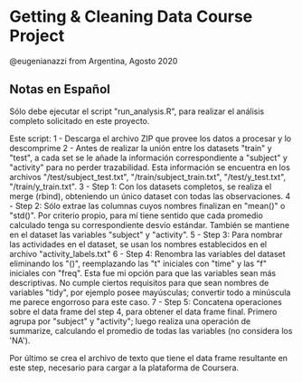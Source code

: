 # Getting & Cleaning Data Course Project
@eugenianazzi from Argentina, Agosto 2020

## Notas en Español
Sólo debe ejecutar el script "run_analysis.R", para realizar el análisis completo solicitado en este proyecto.

Este script:
1 - Descarga el archivo ZIP que provee los datos a procesar y lo descomprime
2 - Antes de realizar la unión entre los datasets "train" y "test", a cada set se le añade la información correspondiente a "subject" y "activity" para no perder trazabilidad. Esta información se encuentra en los archivos "/test/subject_test.txt", "/train/subject_train.txt", "/test/y_test.txt", "/train/y_train.txt".
3 - Step 1: Con los datasets completos, se realiza el merge (rbind), obteniendo un único dataset con todas las observaciones.
4 - Step 2: Sólo extrae las columnas cuyos nombres finalizan en "mean()" o "std()". Por criterio propio, para mí tiene sentido que cada promedio calculado tenga su correspondiente desvío estándar. También se mantiene en el dataset las variables "subject" y "activity".
5 - Step 3: Para nombrar las actividades en el dataset, se usan los nombres establecidos en el archivo "activity_labels.txt"
6 - Step 4: Renombra las variables del dataset eliminando los "()", reemplazando las "t" iniciales con "time" y las "f" iniciales con "freq". Esta fue mi opción para que las variables sean más descriptivas. No cumple ciertos requisitos para que sean nombres de variables "tidy", por ejemplo posee mayúsculas; convertir todo a minúscula me parece engorroso para este caso.
7 - Step 5: Concatena operaciones sobre el data frame del step 4, para obtener el data frame final. Primero agrupa por "subject" y "activity"; luego realiza una operación de summarize, calculando el promedio de todas las variables (no considera los 'NA').

Por último se crea el archivo de texto que tiene el data frame resultante en este step, necesario para cargar a la plataforma de Coursera.

